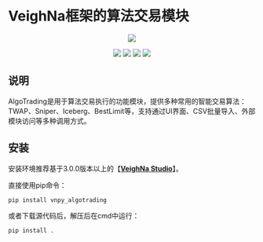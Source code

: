 # VeighNa框架的算法交易模块

<p align="center">
  <img src ="https://vnpy.oss-cn-shanghai.aliyuncs.com/vnpy-logo.png"/>
</p>

<p align="center">
    <img src ="https://img.shields.io/badge/version-1.0.2-blueviolet.svg"/>
    <img src ="https://img.shields.io/badge/platform-windows|linux|macos-yellow.svg"/>
    <img src ="https://img.shields.io/badge/python-3.7|3.8|3.9|3.10-blue.svg" />
    <img src ="https://img.shields.io/github/license/vnpy/vnpy.svg?color=orange"/>
</p>

## 说明

AlgoTrading是用于算法交易执行的功能模块，提供多种常用的智能交易算法：TWAP、Sniper、Iceberg、BestLimit等，支持通过UI界面、CSV批量导入、外部模块访问等多种调用方式。

## 安装

安装环境推荐基于3.0.0版本以上的【[**VeighNa Studio**](https://www.vnpy.com)】。

直接使用pip命令：

```
pip install vnpy_algotrading
```


或者下载源代码后，解压后在cmd中运行：

```
pip install .
```
